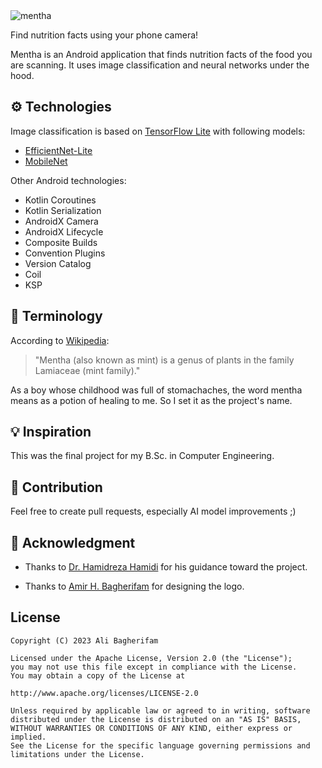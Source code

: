 <img alt="mentha" src="https://raw.github.com/alibagherifam/mentha/master/banner.png">

Find nutrition facts using your phone camera!

Mentha is an Android application that finds nutrition facts of the food you are scanning. 
It uses image classification and neural networks under the hood.

## ⚙ Technologies

Image classification is based on [TensorFlow Lite](https://www.tensorflow.org/lite) 
with following models:

- [EfficientNet-Lite](https://tfhub.dev/tensorflow/efficientnet/lite2/classification/2)
- [MobileNet](https://tfhub.dev/iree/lite-model/mobilenet_v1_100_224/uint8/1)

Other Android technologies:

- Kotlin Coroutines
- Kotlin Serialization
- AndroidX Camera
- AndroidX Lifecycle
- Composite Builds
- Convention Plugins
- Version Catalog
- Coil
- KSP

## 📕 Terminology

According to [Wikipedia](https://en.wikipedia.org/wiki/Mentha):

> "Mentha (also known as mint) is a genus of plants in the family Lamiaceae (mint family)."

As a boy whose childhood was full of stomachaches, the word mentha
means as a potion of healing to me. So I set it as the project's name.

## 💡 Inspiration

This was the final project for my B.Sc. in Computer Engineering.

## 🤝 Contribution

Feel free to create pull requests, especially AI model improvements ;)

## 🙏 Acknowledgment

- Thanks to [Dr. Hamidreza Hamidi](http://ikiu.ac.ir/members/?id=46&lang=1) for his 
guidance toward the project.

- Thanks to [Amir H. Bagherifam](https://dribbble.com/Amirh_UiUX) for designing the logo.

License
-------

	Copyright (C) 2023 Ali Bagherifam

	Licensed under the Apache License, Version 2.0 (the "License");
	you may not use this file except in compliance with the License.
	You may obtain a copy of the License at

	http://www.apache.org/licenses/LICENSE-2.0

	Unless required by applicable law or agreed to in writing, software
	distributed under the License is distributed on an "AS IS" BASIS,
	WITHOUT WARRANTIES OR CONDITIONS OF ANY KIND, either express or implied.
	See the License for the specific language governing permissions and
	limitations under the License.
